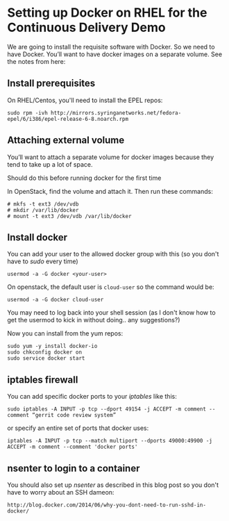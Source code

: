 # Setting up Docker on RHEL for the Continuous Delivery Demo


We are going to install the requisite software with Docker. So we need to have Docker.
You’ll want to have docker images on a separate volume. See the notes from here:

## Install prerequisites

On RHEL/Centos, you'll need to install the EPEL repos:

    sudo rpm -ivh http://mirrors.syringanetworks.net/fedora-epel/6/i386/epel-release-6-8.noarch.rpm


## Attaching external volume
You’ll want to attach a separate volume for docker images because they tend to take up a lot of space.

Should do this before running docker for the first time

In OpenStack, find the volume and attach it. Then run these commands:


    # mkfs -t ext3 /dev/vdb
    # mkdir /var/lib/docker
    # mount -t ext3 /dev/vdb /var/lib/docker

## Install docker

You can add your user to the allowed docker group with this (so you don't have to _sudo_ every time)

    usermod -a -G docker <your-user>

On openstack, the default user is `cloud-user` so the command would be:

    usermod -a -G docker cloud-user
    
You may need to log back into your shell session (as I don't know how to get the usermod to kick in without doing..
any suggestions?)
   
Now you can install from the yum repos:

    sudo yum -y install docker-io
    sudo chkconfig docker on
    sudo service docker start

    
## iptables firewall

You can add specific docker ports to your _iptables_ like this: 

    sudo iptables -A INPUT -p tcp --dport 49154 -j ACCEPT -m comment --comment “gerrit code review system”

or specify an entire set of ports that docker uses:

    iptables -A INPUT -p tcp --match multiport --dports 49000:49900 -j ACCEPT -m comment --comment 'docker ports'

## nsenter to login to a container
You should also set up _nsenter_ as described in this blog post so you don't have to worry about an
SSH dameon:

    http://blog.docker.com/2014/06/why-you-dont-need-to-run-sshd-in-docker/